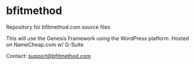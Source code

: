 # bfitmethod
Repository for bfitmethod.com source files

This will use the Genesis Framework using the WordPress platform.
Hosted on NameCheap.com w/ G-Suite

Contact: support@bfitmethod.com

